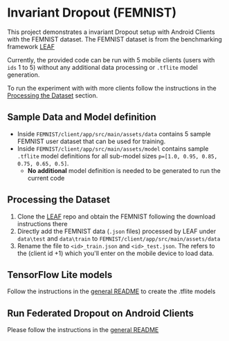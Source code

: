 # Invariant Dropout (FEMNIST)

This project demonstrates a invariant Dropout setup with Android Clients with the FEMNIST dataset.
The FEMNIST dataset is from the benchmarking framework [LEAF](https://github.com/TalwalkarLab/leaf)

Currently, the provided code can be run with 5 mobile clients (users with `ids` 1 to 5) without any additional data processing or `.tflite` model generation. 

To run the experiment with with more clients follow the instructions in the [Processing the Dataset](#processing-the-dataset) section.

## Sample Data and Model definition
  - Inside `FEMNIST/client/app/src/main/assets/data` contains 5 sample FEMNIST user dataset that can be used for training. 
  - Inside `FEMNIST/client/app/src/main/assets/model` contains sample `.tflite` model definitions for all sub-model sizes `p=[1.0, 0.95, 0.85, 0.75, 0.65, 0.5]`.
    -  **No additional** model definition is needed to be generated to run the current code

## Processing the Dataset
1. Clone the [LEAF](https://github.com/TalwalkarLab/leaf) repo and obtain the FEMNIST following the download instructions there
2. Directly add the FEMNIST data (`.json` files) processed by LEAF under `data\test` and `data\train` to `FEMNIST/client/app/src/main/assets/data`
5. Rename the file to `<id>_train.json` and `<id>_test.json`. The <id> refers to the (client id +1) which you'll enter on the mobile device to load data. 

## TensorFlow Lite models
Follow the instructions in the [general README](../README.md) to create the .tflite models

## Run Federated Dropout on Android Clients
Please follow the instructions in the [general README](../README.md#run-federated-dropout-on-android-clients)

